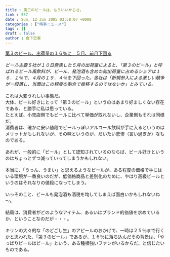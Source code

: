```yaml
---
title : 第三のビールは、もういいからさ。
link : 557
date : Sun, 12 Jun 2005 03:58:07 +0000
categories : ["時事ニュース"]
tags : []
draft : false
author : 倉下忠憲
---
```


<A HREF="http://www.asahi.com/business/update/0610/134.html" TARGET="_blank">第３のビール、出荷量の１６％に　５月、前月下回る</A><BR><BR><I>ビール主要５社が１０日発表した５月の出荷量によると、「第３のビール」と呼ばれるビール風飲料が、ビール、発泡酒も含めた総出荷量に占めるシェアは１６．１％で、４月の１９．４％を下回った。各社は「新規参入による激しい競争が一段落し、当面はこの程度の割合で推移するのではないか」とみている。 </I><BR><BR>これは大変うれしい事態だ。<BR>大体、ビール好きにとって「第３のビール」というのはあまり好ましくない存在である、と勝手に私は思っている。<BR>たとえば、小売店側でもビールに比べて単価が取れないし、企業側もそれは同様だ。<BR>消費者は、確かに安い値段でビールっぽいアルコール飲料が手に入るというのはメリットかもしれないが、その味というのが、だいたい悲惨（言い過ぎか）なものである。<BR><BR>あれが、一般的に「ビール」として認知されているのならば、ビール好きというのはちょっとずつ減っていってしまうかもしれない。<BR><BR>本当に、「うっん、うまい」と思えるようなビールが、ある程度の価格で手にはいる環境が一番良いのだが、低価格商品と差別化のために、やはり高級ビールというのはそれなりの値段になってしまう。<BR><BR>いっそのこと、ビールも発泡酒も酒税を均してしまえば面白いかもしれないね～。<BR><BR>結局は、消費者がどのようなアイテム、あるいはブランド的価値を求めているか、ということなのだが・・・。<BR><BR>キリンの大々的な「のどごし生」のアピールのおかげで、一時は２５％まで行くかと思われた、「第３のビール」であるが、１６％に落ち込んだその背景は、「やっぱりビールはビール」という、ある種根強いファンがいるからだ、と信じたいものである。<br><br>
